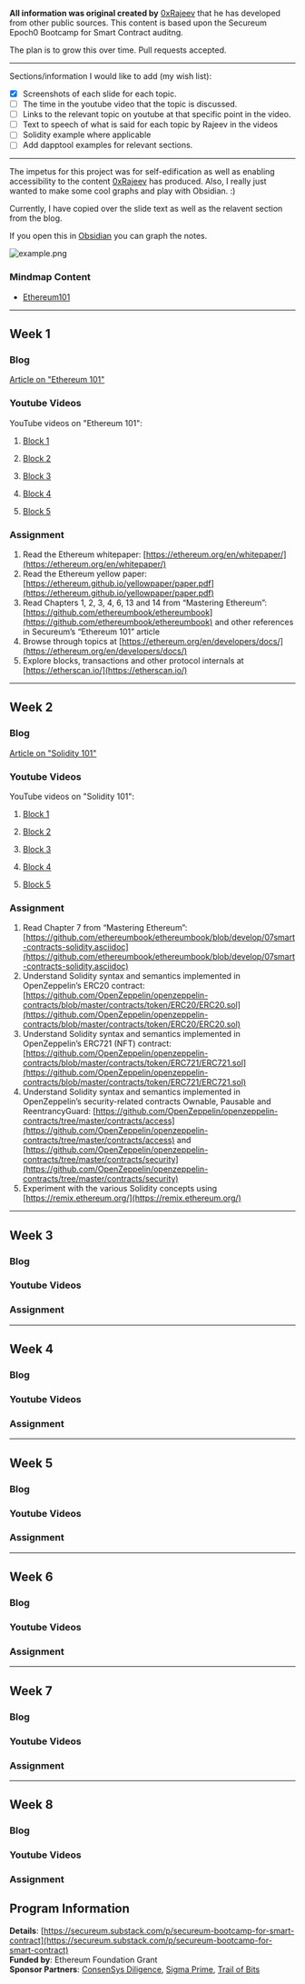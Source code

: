 **All information was original created by** [0xRajeev](https://twitter.com/0xRajeev) that he has developed from other public sources. This content is based upon the Secureum Epoch0 Bootcamp for Smart Contract auditng.

The plan is to grow this over time. Pull requests accepted.
___
Sections/information I would like to add (my wish list): 
- [x] Screenshots of each slide for each topic.
- [ ] The time in the youtube video that the topic is discussed.
- [ ] Links to the relevant topic on youtube at that specific point in the video.
- [ ] Text to speech of what is said for each topic by Rajeev in the videos
- [ ] Solidity example where applicable
- [ ] Add dapptool examples for relevant sections.
___
The impetus for this project was for self-edification as well as enabling accessibility to the content [0xRajeev](https://twitter.com/0xRajeev) has produced. Also, I really just wanted to make some cool graphs and play with Obsidian. :)

Currently, I have copied over the slide text as well as the relavent section from the blog.

If you open this in [Obsidian](https://obsidian.md) you can graph the notes.

![example.png](./images/example.png)

### Mindmap Content
- [Ethereum101](Ethereum101.md)

___
## Week 1

### Blog
[Article on "Ethereum 101"](https://secureum.substack.com/p/ethereum-101)

### Youtube Videos
YouTube videos on "Ethereum 101":
1.  [Block 1](https://youtu.be/44qhIBMGMoM)

2.  [Block 2](https://youtu.be/zIeBfuXxuWs)

3.  [Block 3](https://youtu.be/ltvTIr4K63s)

4.  [Block 4](https://youtu.be/MFoxW07ICKs)

5.  [Block 5](https://youtu.be/I-TjCtjDs1M)

### Assignment
1.  Read the Ethereum whitepaper: [https://ethereum.org/en/whitepaper/](https://ethereum.org/en/whitepaper/)
2.  Read the Ethereum yellow paper: [https://ethereum.github.io/yellowpaper/paper.pdf](https://ethereum.github.io/yellowpaper/paper.pdf)
3.  Read Chapters 1, 2, 3, 4, 6, 13 and 14 from “Mastering Ethereum”: [https://github.com/ethereumbook/ethereumbook](https://github.com/ethereumbook/ethereumbook) and other references in Secureum’s “Ethereum 101” article
4.  Browse through topics at [https://ethereum.org/en/developers/docs/](https://ethereum.org/en/developers/docs/)
5.  Explore blocks, transactions and other protocol internals at [https://etherscan.io/](https://etherscan.io/)

___
## Week 2

### Blog
[Article on "Solidity 101"](https://secureum.substack.com/p/solidity-101)

### Youtube Videos
YouTube videos on "Solidity 101":
1.  [Block 1](https://youtu.be/5eLqFac5Tkg)

2.  [Block 2](https://youtu.be/TCl1IcGl_3I)

3.  [Block 3](https://youtu.be/6VIJpze1jbU)

4.  [Block 4](https://youtu.be/WgU7KKKomMk)

5.  [Block 5](https://youtu.be/_oN7XuyhoZA)

### Assignment
1. Read Chapter 7 from “Mastering Ethereum”: [https://github.com/ethereumbook/ethereumbook/blob/develop/07smart-contracts-solidity.asciidoc](https://github.com/ethereumbook/ethereumbook/blob/develop/07smart-contracts-solidity.asciidoc)
2. Understand Solidity syntax and semantics implemented in OpenZeppelin’s ERC20 contract: [https://github.com/OpenZeppelin/openzeppelin-contracts/blob/master/contracts/token/ERC20/ERC20.sol](https://github.com/OpenZeppelin/openzeppelin-contracts/blob/master/contracts/token/ERC20/ERC20.sol)
3. Understand Solidity syntax and semantics implemented in OpenZeppelin’s ERC721 (NFT) contract: [https://github.com/OpenZeppelin/openzeppelin-contracts/blob/master/contracts/token/ERC721/ERC721.sol](https://github.com/OpenZeppelin/openzeppelin-contracts/blob/master/contracts/token/ERC721/ERC721.sol)
4. Understand Solidity syntax and semantics implemented in OpenZeppelin’s security-related contracts Ownable, Pausable and ReentrancyGuard: [https://github.com/OpenZeppelin/openzeppelin-contracts/tree/master/contracts/access](https://github.com/OpenZeppelin/openzeppelin-contracts/tree/master/contracts/access) and [https://github.com/OpenZeppelin/openzeppelin-contracts/tree/master/contracts/security](https://github.com/OpenZeppelin/openzeppelin-contracts/tree/master/contracts/security)
5. Experiment with the various Solidity concepts using [https://remix.ethereum.org/](https://remix.ethereum.org/)
___
## Week 3
### Blog
### Youtube Videos
### Assignment
___
## Week 4
### Blog
### Youtube Videos
### Assignment
___
## Week 5
### Blog
### Youtube Videos
### Assignment
___
## Week 6
### Blog
### Youtube Videos
### Assignment
___
## Week 7
### Blog
### Youtube Videos
### Assignment
___
## Week 8
### Blog
### Youtube Videos
### Assignment
	
## Program Information
**Details**: [https://secureum.substack.com/p/secureum-bootcamp-for-smart-contract](https://secureum.substack.com/p/secureum-bootcamp-for-smart-contract)  
**Funded by**: Ethereum Foundation Grant  
**Sponsor Partners**: [ConsenSys Diligence](https://consensys.net/diligence/), [Sigma Prime](https://sigmaprime.io/), [Trail of Bits](https://www.trailofbits.com/)